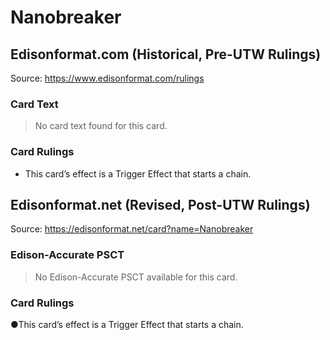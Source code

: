 # Nanobreaker

## Edisonformat.com (Historical, Pre-UTW Rulings)

Source: https://www.edisonformat.com/rulings

### Card Text

> No card text found for this card.

### Card Rulings

*   This card’s effect is a Trigger Effect that starts a chain.

## Edisonformat.net (Revised, Post-UTW Rulings)

Source: https://edisonformat.net/card?name=Nanobreaker

### Edison-Accurate PSCT

> No Edison-Accurate PSCT available for this card.

### Card Rulings

●This card’s effect is a Trigger Effect that starts a chain.
            
